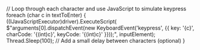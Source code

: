// Loop through each character and use JavaScript to simulate keypress
            foreach (char c in textToEnter)
            {
                ((IJavaScriptExecutor)driver).ExecuteScript(
                    $"arguments[0].dispatchEvent(new KeyboardEvent('keypress', {{ key: '{c}', charCode: '{(int)c}', keyCode: '{(int)c}' }}));", 
                    inputElement);
                Thread.Sleep(100); // Add a small delay between characters (optional)
            }
